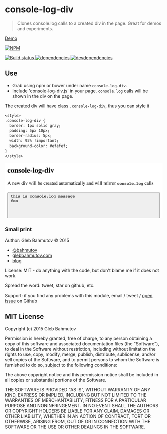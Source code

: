 # console-log-div

> Clones console.log calls to a created div in the page. Great for demos and experiments.

[Demo](http://glebbahmutov.com/console-log-div/test/index.html)

[![NPM][console-log-div-icon] ][console-log-div-url]

[![Build status][console-log-div-ci-image] ][console-log-div-ci-url]
[![dependencies][console-log-div-dependencies-image] ][console-log-div-dependencies-url]
[![devdependencies][console-log-div-devdependencies-image] ][console-log-div-devdependencies-url]

## Use

* Grab using npm or bower under name `console-log-div`.
* Include 'console-log-div.js' in your page. `console.log` calls will be shown in the div on the page.

The created div will have class `.console-log-div`, thus you can style it

```
<style>
.console-log-div {
  border: 1px solid gray;
  padding: 5px 10px;
  border-radius: 5px;
  width: 95% !important;
  background-color: #efefef;
}
</style>
```

![console-log-div image][console-log-div image]

### Small print

Author: Gleb Bahmutov &copy; 2015

* [@bahmutov](https://twitter.com/bahmutov)
* [glebbahmutov.com](http://glebbahmutov.com)
* [blog](http://bahmutov.calepin.co/)

License: MIT - do anything with the code, but don't blame me if it does not work.

Spread the word: tweet, star on github, etc.

Support: if you find any problems with this module, email / tweet /
[open issue](https://github.com/bahmutov/console-log-div/issues) on Github

## MIT License

Copyright (c) 2015 Gleb Bahmutov

Permission is hereby granted, free of charge, to any person
obtaining a copy of this software and associated documentation
files (the "Software"), to deal in the Software without
restriction, including without limitation the rights to use,
copy, modify, merge, publish, distribute, sublicense, and/or sell
copies of the Software, and to permit persons to whom the
Software is furnished to do so, subject to the following
conditions:

The above copyright notice and this permission notice shall be
included in all copies or substantial portions of the Software.

THE SOFTWARE IS PROVIDED "AS IS", WITHOUT WARRANTY OF ANY KIND,
EXPRESS OR IMPLIED, INCLUDING BUT NOT LIMITED TO THE WARRANTIES
OF MERCHANTABILITY, FITNESS FOR A PARTICULAR PURPOSE AND
NONINFRINGEMENT. IN NO EVENT SHALL THE AUTHORS OR COPYRIGHT
HOLDERS BE LIABLE FOR ANY CLAIM, DAMAGES OR OTHER LIABILITY,
WHETHER IN AN ACTION OF CONTRACT, TORT OR OTHERWISE, ARISING
FROM, OUT OF OR IN CONNECTION WITH THE SOFTWARE OR THE USE OR
OTHER DEALINGS IN THE SOFTWARE.

[console-log-div-icon]: https://nodei.co/npm/console-log-div.png?downloads=true
[console-log-div-url]: https://npmjs.org/package/console-log-div
[console-log-div-ci-image]: https://travis-ci.org/bahmutov/console-log-div.png?branch=master
[console-log-div-ci-url]: https://travis-ci.org/bahmutov/console-log-div
[console-log-div-dependencies-image]: https://david-dm.org/bahmutov/console-log-div.png
[console-log-div-dependencies-url]: https://david-dm.org/bahmutov/console-log-div
[console-log-div-devdependencies-image]: https://david-dm.org/bahmutov/console-log-div/dev-status.png
[console-log-div-devdependencies-url]: https://david-dm.org/bahmutov/console-log-div#info=devDependencies
[console-log-div image]: images/console-log-div.png
